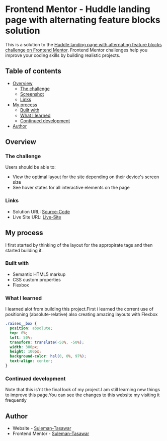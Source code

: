 # Frontend Mentor - Huddle landing page with alternating feature blocks solution

This is a solution to the [Huddle landing page with alternating feature blocks challenge on Frontend Mentor](https://www.frontendmentor.io/challenges/huddle-landing-page-with-alternating-feature-blocks-5ca5f5981e82137ec91a5100). Frontend Mentor challenges help you improve your coding skills by building realistic projects.

## Table of contents

- [Overview](#overview)
  - [The challenge](#the-challenge)
  - [Screenshot](#screenshot)
  - [Links](#links)
- [My process](#my-process)
  - [Built with](#built-with)
  - [What I learned](#what-i-learned)
  - [Continued development](#continued-development)
- [Author](#author)

## Overview

### The challenge

Users should be able to:

- View the optimal layout for the site depending on their device's screen size
- See hover states for all interactive elements on the page

### Links

- Solution URL: [Source-Code](https://github.com/Suleman-Tasawar/huddle-landing-page-with-alternating-feature-blocks-master)
- Live Site URL: [Live-Site](https://github.com/Suleman-Tasawar/huddle-landing-page-with-alternating-feature-blocks-master/)

## My process

I first started by thinking of the layout for the appropirate tags and then started building it.

### Built with

- Semantic HTML5 markup
- CSS custom properties
- Flexbox

### What I learned

I learned alot from building this project.First i learned the corrent use of positioning (absolute-relative) also creating amazing layouts with Flexbox

```css
.raises__box {
  position: absolute;
  top: 0%;
  left: 50%;
  transform: translate(-50%, -50%);
  width: 300px;
  height: 100px;
  background-color: hsl(0, 0%, 97%);
  text-align: center;
}
```

### Continued development

Note that this is'nt the final look of my project.I am still learning new things to improve this page.You can see the changes to this website my visiting it frequently

## Author

- Website - [Suleman-Tasawar](https://suleman-tasawar-portfolio.on.drv.tw/pages/)
- Frontend Mentor - [Suleman-Tasawar](https://www.frontendmentor.io/profile/Suleman-Tasawar)
